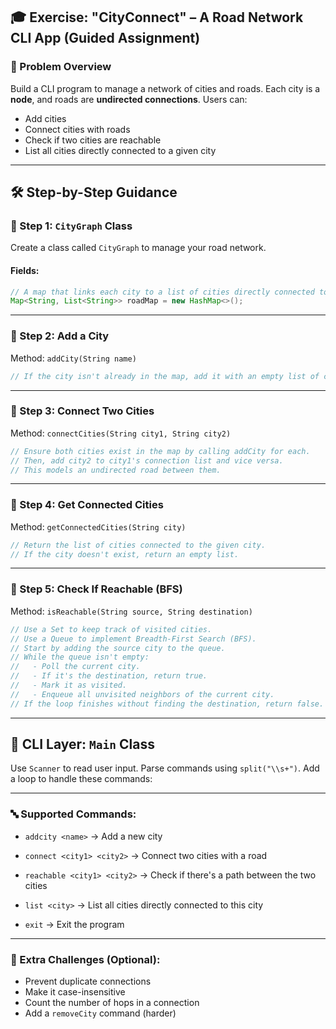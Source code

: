 ## 🎓 **Exercise: "CityConnect" – A Road Network CLI App (Guided Assignment)**

### 🧩 Problem Overview

Build a CLI program to manage a network of cities and roads.
Each city is a **node**, and roads are **undirected connections**.
Users can:

* Add cities
* Connect cities with roads
* Check if two cities are reachable
* List all cities directly connected to a given city

---

## 🛠️ Step-by-Step Guidance

### 🧱 Step 1: `CityGraph` Class

Create a class called `CityGraph` to manage your road network.

#### Fields:

```java
// A map that links each city to a list of cities directly connected to it.
Map<String, List<String>> roadMap = new HashMap<>();
```

---

### 🔧 Step 2: Add a City

Method: `addCity(String name)`

```java
// If the city isn't already in the map, add it with an empty list of connected cities.
```

---

### 🔗 Step 3: Connect Two Cities

Method: `connectCities(String city1, String city2)`

```java
// Ensure both cities exist in the map by calling addCity for each.
// Then, add city2 to city1's connection list and vice versa.
// This models an undirected road between them.
```

---

### 📜 Step 4: Get Connected Cities

Method: `getConnectedCities(String city)`

```java
// Return the list of cities connected to the given city.
// If the city doesn't exist, return an empty list.
```

---

### 🚀 Step 5: Check If Reachable (BFS)

Method: `isReachable(String source, String destination)`

```java
// Use a Set to keep track of visited cities.
// Use a Queue to implement Breadth-First Search (BFS).
// Start by adding the source city to the queue.
// While the queue isn't empty:
//   - Poll the current city.
//   - If it's the destination, return true.
//   - Mark it as visited.
//   - Enqueue all unvisited neighbors of the current city.
// If the loop finishes without finding the destination, return false.
```

---

## 🧪 CLI Layer: `Main` Class

Use `Scanner` to read user input. Parse commands using `split("\\s+")`.
Add a loop to handle these commands:

---

### 🔤 Supported Commands:

* `addcity <name>`
  → Add a new city

* `connect <city1> <city2>`
  → Connect two cities with a road

* `reachable <city1> <city2>`
  → Check if there's a path between the two cities

* `list <city>`
  → List all cities directly connected to this city

* `exit`
  → Exit the program

---

### 📘 Extra Challenges (Optional):

* Prevent duplicate connections
* Make it case-insensitive
* Count the number of hops in a connection
* Add a `removeCity` command (harder)
